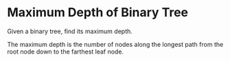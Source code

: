 Maximum Depth of Binary Tree 
==
Given a binary tree, find its maximum depth.

The maximum depth is the number of nodes along the longest path from the root node down to the farthest leaf node.
